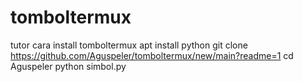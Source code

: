 # tomboltermux
tutor cara install tomboltermux
apt install python
git clone https://github.com/Aguspeler/tomboltermux/new/main?readme=1
cd Aguspeler
python simbol.py
